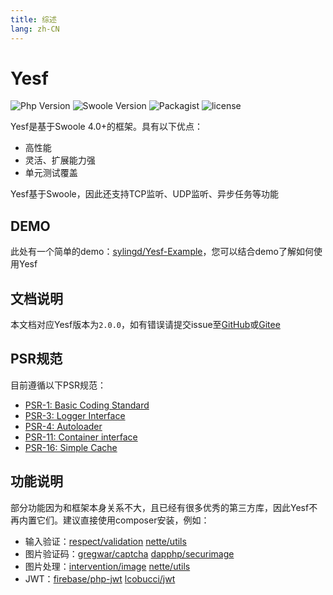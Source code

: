 ```yaml
---
title: 综述
lang: zh-CN
---
```


# Yesf

![Php Version](https://img.shields.io/badge/php-%3E=7.1-brightgreen.svg?maxAge=2592000)
![Swoole Version](https://img.shields.io/badge/swoole-%3E=4.0-brightgreen.svg?maxAge=2592000)
![Packagist](https://img.shields.io/packagist/v/sylingd/yesf-framework.svg)
![license](https://img.shields.io/github/license/sylingd/Yesf.svg)

Yesf是基于Swoole 4.0+的框架。具有以下优点：

* 高性能
* 灵活、扩展能力强
* 单元测试覆盖

Yesf基于Swoole，因此还支持TCP监听、UDP监听、异步任务等功能

## DEMO

此处有一个简单的demo：[sylingd/Yesf-Example](https://github.com/sylingd/Yesf-Example)，您可以结合demo了解如何使用Yesf

## 文档说明

本文档对应Yesf版本为`2.0.0`，如有错误请提交issue至[GitHub](https://github.com/sylingd/Yesf/issues/new)或[Gitee](https://gitee.com/sy/Yesf/issues/new)

## PSR规范

目前遵循以下PSR规范：

* [PSR-1: Basic Coding Standard](https://www.php-fig.org/psr/psr-1/)
* [PSR-3: Logger Interface](https://www.php-fig.org/psr/psr-3/)
* [PSR-4: Autoloader](https://www.php-fig.org/psr/psr-4/)
* [PSR-11: Container interface](https://www.php-fig.org/psr/psr-11/)
* [PSR-16: Simple Cache](https://www.php-fig.org/psr/psr-16/)

## 功能说明

部分功能因为和框架本身关系不大，且已经有很多优秀的第三方库，因此Yesf不再内置它们。建议直接使用composer安装，例如：

* 输入验证：[respect/validation](https://packagist.org/packages/respect/validation) [nette/utils](https://packagist.org/packages/nette/utils)
* 图片验证码：[gregwar/captcha](https://packagist.org/packages/gregwar/captcha) [dapphp/securimage](https://packagist.org/packages/dapphp/securimage)
* 图片处理：[intervention/image](https://packagist.org/packages/intervention/image) [nette/utils](https://packagist.org/packages/nette/utils)
* JWT：[firebase/php-jwt](https://packagist.org/packages/firebase/php-jwt) [lcobucci/jwt](https://packagist.org/packages/lcobucci/jwt)